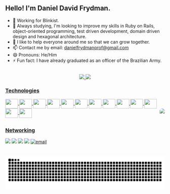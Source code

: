 ## Hello! I'm Daniel David Frydman.

- 🔭 Working for Blinkist.
- 🌱 Always studying, I'm looking to improve my skills in Ruby on Rails, object-oriented programming, test driven development, domain driven design and hexagonal architecture.
- 👯 I like to help everyone around me so that we can grow together.
- 📫 Contact me by email: danielfrydmanprof@gmail.com
- 😄 Pronouns: He/Him
- ⚡ Fun fact: I have already graduated as an officer of the Brazilian Army.
##
<div align="center">
  <a href="https://github.com/DanielFrydman">
  <img height="180em" src="https://github-readme-stats.vercel.app/api?username=DanielFrydman&show_icons=true&theme=dark&include_all_commits=true&count_private=true"/>
  <img height="180em" src="https://github-readme-stats.vercel.app/api/top-langs/?username=DanielFrydman&layout=compact&langs_count=7&theme=dark"/>
</div>

### Technologies
<div style="display: inline_block">
  <img align="center" height="30" width="40" src="https://cdn.jsdelivr.net/gh/devicons/devicon/icons/vscode/vscode-original.svg" />
  <img align="center" height="30" width="40" src="https://cdn.jsdelivr.net/gh/devicons/devicon/icons/ruby/ruby-original.svg" />
  <img align="center" height="30" width="40" src="https://cdn.jsdelivr.net/gh/devicons/devicon/icons/rails/rails-original-wordmark.svg" />
  <img align="center" height="30" width="40" src="https://cdn.jsdelivr.net/gh/devicons/devicon/icons/vuejs/vuejs-original.svg" />
  <img align="center" height="30" width="40" src="https://cdn.jsdelivr.net/gh/devicons/devicon/icons/git/git-original.svg" />
  <img align="center" height="30" width="40" src="https://cdn.jsdelivr.net/gh/devicons/devicon/icons/javascript/javascript-original.svg" />
  <img align="center" height="30" width="40" src="https://cdn.jsdelivr.net/gh/devicons/devicon/icons/css3/css3-original.svg" />
  <img align="center" height="30" width="40" src="https://cdn.jsdelivr.net/gh/devicons/devicon/icons/html5/html5-original.svg" />
  <img align="center" height="30" width="40" src="https://cdn.jsdelivr.net/gh/devicons/devicon/icons/bootstrap/bootstrap-plain.svg" />
  <img align="center" height="30" width="40" src="https://cdn.jsdelivr.net/gh/devicons/devicon/icons/postgresql/postgresql-original.svg" />
  <img align="center" height="30" width="40" src="https://cdn.jsdelivr.net/gh/devicons/devicon/icons/mysql/mysql-original.svg" />
  <img align="center" height="30" width="40" src="https://cdn.jsdelivr.net/gh/devicons/devicon/icons/linux/linux-original.svg" />
  <img align="center" height="30" width="40" src="https://cdn.jsdelivr.net/gh/devicons/devicon/icons/windows8/windows8-original.svg" />
  <img align="right" height="150" style="border-radius:50px;" src="https://octocat-generator-assets.githubusercontent.com/my-octocat-1632965399012.png">
 </div>
  
  ##
 
### Networking
<div>
  <a href="https://br.linkedin.com/in/danieldfrydman" target="_blank"><img src="https://img.shields.io/badge/-LinkedIn-%230077B5?style=for-the-badge&logo=linkedin&logoColor=white" target="_blank"></a> 
  <a href="https://instagram.com/daniel.frydman" target="_blank"><img src="https://img.shields.io/badge/-Instagram-%23E4405F?style=for-the-badge&logo=instagram&logoColor=white" target="_blank"></a>
 	<a href="https://www.twitch.tv/1Fryd" target="_blank"><img src="https://img.shields.io/badge/Twitch-9146FF?style=for-the-badge&logo=twitch&logoColor=white" target="_blank"></a>
 <a href="https://discordapp.com/users/248585654760505344" target="_blank"><img src="https://img.shields.io/badge/Discord-7289DA?style=for-the-badge&logo=discord&logoColor=white" target="_blank"></a>
 <a href="mailto:danielfrydman@id.uff.br"><img src="https://img.shields.io/badge/Gmail-D14836?style=for-the-badge&logo=gmail&logoColor=white" alt="email"/></a>
  
  ![Snake animation](https://github.com/DanielFrydman/DanielFrydman/blob/output/github-contribution-grid-snake.svg)
 
</div>
